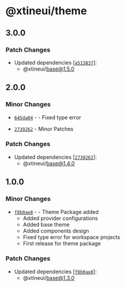 # @xtineui/theme

## 3.0.0

### Patch Changes

- Updated dependencies [[`a513837`](https://github.com/r3dm4st3r/xtineui/commit/a513837e366ee15b7ec867c9538c9f463913ce72)]:
  - @xtineui/base@1.5.0

## 2.0.0

### Minor Changes

- [`645da04`](https://github.com/r3dm4st3r/xtineui/commit/645da04dfd457d52bb24e8fcb1fd1f783f37b4cb) - - Fixed type error

- [`2739262`](https://github.com/r3dm4st3r/xtineui/commit/27392623f6e2c0cae558c3ec9cee39cc3455ae79) - Minor Patches

### Patch Changes

- Updated dependencies [[`2739262`](https://github.com/r3dm4st3r/xtineui/commit/27392623f6e2c0cae558c3ec9cee39cc3455ae79)]:
  - @xtineui/base@1.4.0

## 1.0.0

### Minor Changes

- [`f8b0ae8`](https://github.com/r3dm4st3r/xtineui/commit/f8b0ae8915506eb9ac47873d46e609a4488a11b0) - - Theme Package added
  - Added provider configurations
  - Added base theme
  - Added components design
  - Fixed type error for workspace projects
  - First release for theme package

### Patch Changes

- Updated dependencies [[`f8b0ae8`](https://github.com/r3dm4st3r/xtineui/commit/f8b0ae8915506eb9ac47873d46e609a4488a11b0)]:
  - @xtineui/base@1.3.0
